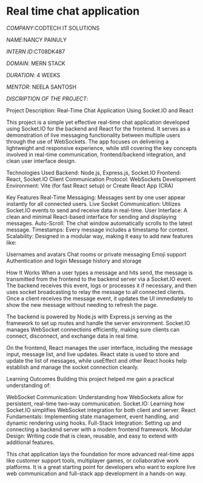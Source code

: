 # Real time chat application
*COMPANY*:CODTECH IT SOLUTIONS

*NAME*:NANCY PAINULY

*INTERN ID*:CT08DK487

*DOMAIN*: MERN STACK

*DURATION*: 4 WEEKS

*MENTOR*: NEELA SANTOSH

*DISCRIPTION OF THE PROJECT*:



Project Description: Real-Time Chat Application Using Socket.IO and React

This project is a simple yet effective real-time chat application developed using Socket.IO for the backend and React for the frontend. It serves as a demonstration of live messaging functionality between multiple users through the use of WebSockets. The app focuses on delivering a lightweight and responsive experience, while still covering the key concepts involved in real-time communication, frontend/backend integration, and clean user interface design.

Technologies Used
Backend: Node.js, Express.js, Socket.IO
Frontend: React, Socket.IO Client
Communication Protocol: WebSockets
Development Environment: Vite (for fast React setup) or Create React App (CRA)

Key Features
Real-Time Messaging: Messages sent by one user appear instantly for all connected users.
Live Socket Communication: Utilizes Socket.IO events to send and receive data in real-time.
User Interface: A clean and minimal React-based interface for sending and displaying messages.
Auto-Scroll: The chat window automatically scrolls to the latest message.
Timestamps: Every message includes a timestamp for context.
Scalability: Designed in a modular way, making it easy to add new features like:

Usernames and avatars
Chat rooms or private messaging
Emoji support
Authentication and login
Message history and storage

How It Works
When a user types a message and hits send, the message is transmitted from the frontend to the backend server via a Socket.IO event. The backend receives this event, logs or processes it if necessary, and then uses socket broadcasting to relay the message to all connected clients. Once a client receives the message event, it updates the UI immediately to show the new message without needing to refresh the page.

The backend is powered by Node.js with Express.js serving as the framework to set up routes and handle the server environment. Socket.IO manages WebSocket connections efficiently, making sure clients can connect, disconnect, and exchange data in real time.

On the frontend, React manages the user interface, including the message input, message list, and live updates. React state is used to store and update the list of messages, while useEffect and other React hooks help establish and manage the socket connection cleanly.

Learning Outcomes
Building this project helped me gain a practical understanding of:

WebSocket Communication: Understanding how WebSockets allow for persistent, real-time two-way communication.
Socket.IO: Learning how Socket.IO simplifies WebSocket integration for both client and server.
React Fundamentals: Implementing state management, event handling, and dynamic rendering using hooks.
Full-Stack Integration: Setting up and connecting a backend server with a modern frontend framework.
Modular Design: Writing code that is clean, reusable, and easy to extend with additional features.

This chat application lays the foundation for more advanced real-time apps like customer support tools, multiplayer games, or collaborative work platforms. It is a great starting point for developers who want to explore live web communication and full-stack app development in a hands-on way.
